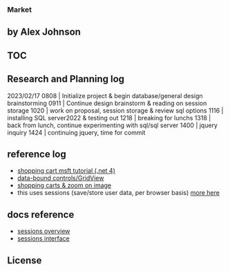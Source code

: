 ### Market
## by Alex Johnson

## TOC

## Research and Planning log
  2023/02/17
  0808 | Initialize project & begin database/general design brainstorming
  0911 | Continue design brainstorm & reading on session storage
  1020 | work on proposal, session storage & review sql options
  1116 | installing SQL server2022 & testing out
  1218 | breaking for lunchs
  1318 | back from lunch, continue experimenting with sql/sql server
  1400 | jquery inquiry
  1424 | continuing jquery, time for commit

## reference log
  * [shopping cart msft tutorial (.net 4)](https://learn.microsoft.com/en-us/aspnet/web-forms/overview/getting-started/getting-started-with-aspnet-45-web-forms/shopping-cart)
  * [data-bound controls/GridView](https://learn.microsoft.com/en-us/previous-versions/aspnet/ms228214(v=vs.100))
  * [shopping carts & zoom on image](https://www.c-sharpcorner.com/article/creating-shopping-cart-application-from-scratch-in-mvc-part2/)
  * this uses sessions (save/store user data, per browser basis) [more here](https://www.tutorialspoint.com/how-to-enable-session-in-chash-asp-net-core)


## docs reference
  * [sessions overview](https://learn.microsoft.com/en-us/aspnet/core/fundamentals/app-state?view=aspnetcore-7.0)
  * [sessions interface](https://learn.microsoft.com/en-us/dotnet/api/microsoft.aspnetcore.http.isession?view=aspnetcore-7.0)

## License